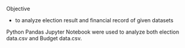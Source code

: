 
Objective

- to analyze election result and financial record of given datasets

Python Pandas Jupyter Notebook were used to analyze both election data.csv and Budget data.csv.

